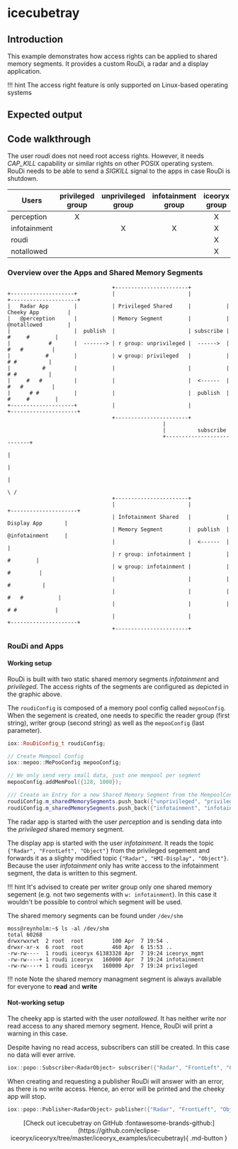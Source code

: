 # icecubetray

## Introduction

This example demonstrates how access rights can be applied to shared memory segments.
It provides a custom RouDi, a radar and a display application.

!!! hint
    The access right feature is only supported on Linux-based operating systems

## Expected output

<!-- Add asciinema link here -->

## Code walkthrough

The user _roudi_ does not need root access rights. However, it needs _CAP\_KILL_ capability or similar rights on
other POSIX operating system. RouDi needs to be able to send a _SIGKILL_ signal to the apps in case RouDi is shutdown.

| Users        | privileged group | unprivileged group | infotainment group |   iceoryx group    |
|--------------|:----------------:|:------------------:|:------------------:|:------------------:|
| perception   |        X         |                    |                    |         X          |
| infotainment |                  |         X          |         X          |         X          |
| roudi        |                  |                    |                    |         X          |
| notallowed   |                  |                    |                    |         X          |

### Overview over the Apps and Shared Memory Segments

```
                                 +-----------------------+
+--------------------+           |                       |           +---------------------+
|   Radar App        |           | Privileged Shared     |           |  Cheeky App         |
|   @perception      |           | Memory Segment        |           |  @notallowed        |
|                    |  publish  |                       | subscribe |      #     #        |
|            #       |  -------> | r group: unprivileged |  ------>  |       #   #         |
|           #        |           | w group: privileged   |           |        # #          |
|          #         |           |                       |           |        # #          |
|     #   #          |           |                       |  <------  |       #   #         |
|      # #           |           |                       |  publish  |      #     #        |
+--------------------+           |                       |           +---------------------+
                                 +-----------------------+
                                                 |
                                                 |          subscribe
                                                 +---------------------------+
                                                                             |
                                                                             |
                                                                             |
                                                                            \ /
                                 +-----------------------+
                                 |                       |           +---------------------+
                                 | Infotainment Shared   |           |   Display App       |
                                 | Memory Segment        |  publish  |   @infotainment     |
                                 |                       |  <------  |                     |
                                 | r group: infotainment |           |            #        |
                                 | w group: infotainment |           |           #         |
                                 |                       |           |          #          |
                                 |                       |           |     #   #           |
                                 |                       |           |      # #            |
                                 |                       |           +---------------------+
                                 +-----------------------+
```

### RouDi and Apps

#### Working setup

RouDi is built with two static shared memory segments _infotainment_ and _privileged_. The access rights of the segments are configured as depicted in the graphic above.

The `roudiConfig` is composed of a memory pool config called `mepooConfig`. When the segement is created, one needs to
specific the reader group (first string), writer group (second string) as well as the `mepooConfig` (last parameter).

```cpp
iox::RouDiConfig_t roudiConfig;

// Create Mempool Config
iox::mepoo::MePooConfig mepooConfig;

// We only send very small data, just one mempool per segment
mepooConfig.addMemPool({128, 1000});

/// Create an Entry for a new Shared Memory Segment from the MempoolConfig and add it to the RouDiConfig
roudiConfig.m_sharedMemorySegments.push_back({"unprivileged", "privileged", mepooConfig});
roudiConfig.m_sharedMemorySegments.push_back({"infotainment", "infotainment", mepooConfig});
```

The radar app is started with the user _perception_ and is sending data into the _privileged_ shared memory segment.

The display app is started with the user _infotainment_. It reads the topic `{"Radar", "FrontLeft", "Object"}` from the privileged segement and forwards it as a slighty modified topic `{"Radar", "HMI-Display", "Object"}`. Because the user _infotainment_ only has write access to the infotainment segment, the data is written to this segment.

!!! hint
    It's advised to create per writer group only one shared memory segement (e.g. not two segements with `w: infotainment`).
    In this case it wouldn't be possible to control which segment will be used.

The shared memory segments can be found under `/dev/shm`

```
moss@reynholm:~$ ls -al /dev/shm
total 60268
drwxrwxrwt  2 root  root         100 Apr  7 19:54 .
drwxr-xr-x  6 root  root         460 Apr  6 15:53 ..
-rw-rw----  1 roudi iceoryx 61383328 Apr  7 19:24 iceoryx_mgmt
-rw-rw----+ 1 roudi iceoryx   160000 Apr  7 19:24 infotainment
-rw-rw----+ 1 roudi iceoryx   160000 Apr  7 19:24 privileged
```

!!! note
    Note the shared memory managment segment is always available for everyone to **read** and **write**

#### Not-working setup

The cheeky app is started with the user _notallowed_. It has neither write nor read access to any shared memory segment. Hence, RouDi will print a warning in this case.

Despite having no read access, subscribers can still be created. In this case no data will ever arrive.

```cpp
iox::popo::Subscriber<RadarObject> subscriber({"Radar", "FrontLeft", "Object"});
```

When creating and requesting a publisher RouDi will answer with an error, as there is no write access. Hence, an error will be printed and the cheeky app will stop.

```cpp
iox::popo::Publisher<RadarObject> publisher({"Radar", "FrontLeft", "Object"});
```

<center>
[Check out icecubetray on GitHub :fontawesome-brands-github:](https://github.com/eclipse-iceoryx/iceoryx/tree/master/iceoryx_examples/icecubetray){ .md-button }
</center>

